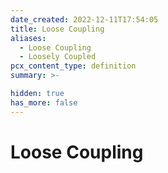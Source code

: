 ```yaml
---
date_created: 2022-12-11T17:54:05
title: Loose Coupling
aliases:
  - Loose Coupling
  - Loosely Coupled
pcx_content_type: definition
summary: >-

hidden: true
has_more: false
---
```


# Loose Coupling
